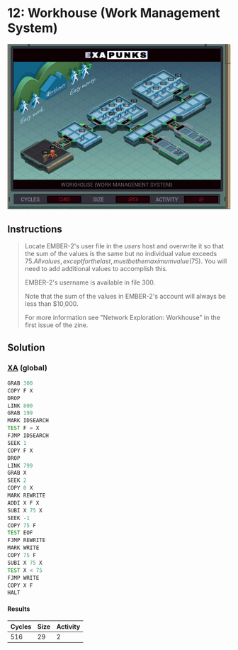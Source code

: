 # 12: Workhouse (Work Management System)

<div align="center"><img src="EXAPUNKS - WorkHouse (516, 29, 2, 2023-07-31-12-14-00).gif" /></div>

## Instructions
> Locate EMBER-2's user file in the *users* host and overwrite it so that the sum of the values is the same but no individual value exceeds $75. All values, except for the last, must be the maximum value ($75). You will need to add additional values to accomplish this.
> 
> EMBER-2's username is available in file 300.
> 
> Note that the sum of the values in EMBER-2's account will always be less than $10,000.
> 
> For more information see "Network Exploration: Workhouse" in the first issue of the zine.

## Solution

### [XA](XA.exa) (global)
```asm
GRAB 300
COPY F X
DROP
LINK 800
GRAB 199
MARK IDSEARCH
TEST F = X
FJMP IDSEARCH
SEEK 1
COPY F X
DROP
LINK 799
GRAB X
SEEK 2
COPY 0 X
MARK REWRITE
ADDI X F X
SUBI X 75 X
SEEK -1
COPY 75 F
TEST EOF
FJMP REWRITE
MARK WRITE
COPY 75 F
SUBI X 75 X
TEST X < 75
FJMP WRITE
COPY X F
HALT
```

#### Results
| Cycles | Size | Activity |
|--------|------|----------|
| 516    | 29   | 2        |
